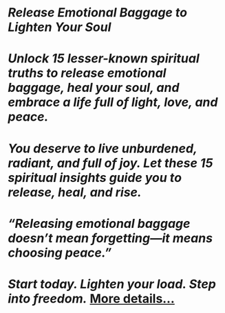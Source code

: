 # *Release Emotional Baggage to Lighten Your Soul*

# *Unlock 15 lesser-known spiritual truths to release emotional baggage, heal your soul, and embrace a life full of light, love, and peace.*

# *You deserve to live unburdened, radiant, and full of joy. Let these 15 spiritual insights guide you to release, heal, and rise.*

# *“Releasing emotional baggage doesn’t mean forgetting—it means choosing peace.”*

# *Start today. Lighten your load. Step into freedom.* [More details…](https://spiritualkhazaana.com/web-stories/release-emotional-baggage-to-lighten-your-soul/)
